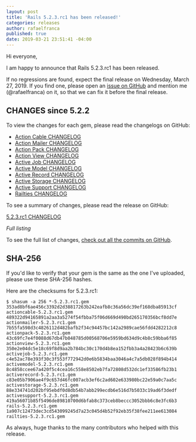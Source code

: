 ```yaml
---
layout: post
title: 'Rails 5.2.3.rc1 has been released!'
categories: releases
author: rafaelfranca
published: true
date: 2019-03-21 23:51:41 -04:00
---
```

Hi everyone,

I am happy to announce that Rails 5.2.3.rc1 has been released.

If no regressions are found, expect the final release on Wednesday, March 27, 2019.
If you find one, please open an [issue on GitHub](https://github.com/rails/rails/issues/new)
and mention me (@rafaelfranca) on it, so that we can fix it before the final release.

## CHANGES since 5.2.2

To view the changes for each gem, please read the changelogs on GitHub:
* [Action Cable CHANGELOG](https://github.com/rails/rails/blob/v5.2.3.rc1/actioncable/CHANGELOG.md)
* [Action Mailer CHANGELOG](https://github.com/rails/rails/blob/v5.2.3.rc1/actionmailer/CHANGELOG.md)
* [Action Pack CHANGELOG](https://github.com/rails/rails/blob/v5.2.3.rc1/actionpack/CHANGELOG.md)
* [Action View CHANGELOG](https://github.com/rails/rails/blob/v5.2.3.rc1/actionview/CHANGELOG.md)
* [Active Job CHANGELOG](https://github.com/rails/rails/blob/v5.2.3.rc1/activejob/CHANGELOG.md)
* [Active Model CHANGELOG](https://github.com/rails/rails/blob/v5.2.3.rc1/activemodel/CHANGELOG.md)
* [Active Record CHANGELOG](https://github.com/rails/rails/blob/v5.2.3.rc1/activerecord/CHANGELOG.md)
* [Active Storage CHANGELOG](https://github.com/rails/rails/blob/v5.2.3.rc1/activestorage/CHANGELOG.md)
* [Active Support CHANGELOG](https://github.com/rails/rails/blob/v5.2.3.rc1/activesupport/CHANGELOG.md)
* [Railties CHANGELOG](https://github.com/rails/rails/blob/v5.2.3.rc1/railties/CHANGELOG.md)

To see a summary of changes, please read the release on GitHub:

[5.2.3.rc1 CHANGELOG](https://github.com/rails/rails/releases/tag/v5.2.3.rc1)

*Full listing*

To see the full list of changes, [check out all the commits on
GitHub](https://github.com/rails/rails/compare/v5.2.2...v5.2.3.rc1).

## SHA-256

If you'd like to verify that your gem is the same as the one I've uploaded,
please use these SHA-256 hashes.

Here are the checksums for 5.2.3.rc1:

```
$ shasum -a 256 *-5.2.3.rc1.gem
353ad8bf6ae456c3392d2d38817263b242eafb8c36a56dc39ef168dba85913cf  actioncable-5.2.3.rc1.gem
489322d94165891a2aa3a5274f54fbba75f06d669d490bd265170356bcf8dd7e  actionmailer-5.2.3.rc1.gem
7b55fa598d3c4826112d482bafb2f34c94457bc142a2989cae56fdd4282212c8  actionpack-5.2.3.rc1.gem
43c69fc7e4f0088d67db47b048785d00568706e5959bd634d9c4b8c59bba6f85  actionview-5.2.3.rc1.gem
350e2e04dc5e18c69f8d9aa2b784bc30c170d4b8ea152fbb3a4a28423b6c639b  activejob-5.2.3.rc1.gem
c4e52ac78e393f30c3f553f772942d0e6b5834baa3046a4c7a5db028f894b414  activemodel-5.2.3.rc1.gem
8c4858ccee67a420f5c4cea16c558e8502eb7fa72808d532dc1ef33586fb23b1  activerecord-5.2.3.rc1.gem
c83e05b7906ae4f9c657d46fc007acb3ef6c2ad602e633980bc22e59a0c7aa5c  activestorage-5.2.3.rc1.gem
88e334741d202bf95ebdf0d8db54b7abb299ecdb6e516d7b5033c19ad6f3dedf  activesupport-5.2.3.rc1.gem
419a56071b85f5496de89810700d6bfab8c373ceb8beccc3052bbb6c8e3fc6b3  rails-5.2.3.rc1.gem
1a907c12473dec3cd543099245d7a23c045d4b52f92eb35f38fee211ee613084  railties-5.2.3.rc1.gem
```

As always, huge thanks to the many contributors who helped with this release.
